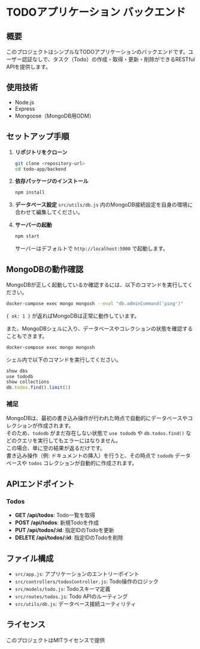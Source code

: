 # TODOアプリケーション バックエンド

## 概要
このプロジェクトはシンプルなTODOアプリケーションのバックエンドです。ユーザー認証なしで、タスク（Todo）の作成・取得・更新・削除ができるRESTful APIを提供します。

## 使用技術
- Node.js
- Express
- Mongoose（MongoDB用ODM）

## セットアップ手順

1. **リポジトリをクローン**
   ```bash
   git clone <repository-url>
   cd todo-app/backend
   ```

2. **依存パッケージのインストール**
   ```bash
   npm install
   ```

3. **データベース設定**
   `src/utils/db.js` 内のMongoDB接続設定を自身の環境に合わせて編集してください。

4. **サーバーの起動**
   ```bash
   npm start
   ```

   サーバーはデフォルトで `http://localhost:5000` で起動します。

## MongoDBの動作確認

MongoDBが正しく起動しているか確認するには、以下のコマンドを実行してください。

```bash
docker-compose exec mongo mongosh --eval "db.adminCommand('ping')"
```

`{ ok: 1 }` が返ればMongoDBは正常に動作しています。

また、MongoDBシェルに入り、データベースやコレクションの状態を確認することもできます。

```bash
docker-compose exec mongo mongosh
```

シェル内で以下のコマンドを実行してください。

```javascript
show dbs
use tododb
show collections
db.todos.find().limit(1)
```

### 補足

MongoDBは、最初の書き込み操作が行われた時点で自動的にデータベースやコレクションが作成されます。  
そのため、`tododb` がまだ存在しない状態で `use tododb` や `db.todos.find()` などのクエリを実行してもエラーにはなりません。  
この場合、単に空の結果が返るだけです。  
書き込み操作（例: ドキュメントの挿入）を行うと、その時点で `tododb` データベースや `todos` コレクションが自動的に作成されます。

## APIエンドポイント

### Todos
- **GET /api/todos**: Todo一覧を取得
- **POST /api/todos**: 新規Todoを作成
- **PUT /api/todos/:id**: 指定IDのTodoを更新
- **DELETE /api/todos/:id**: 指定IDのTodoを削除

## ファイル構成
- `src/app.js`: アプリケーションのエントリーポイント
- `src/controllers/todosController.js`: Todo操作のロジック
- `src/models/todo.js`: Todoスキーマ定義
- `src/routes/todos.js`: Todo APIのルーティング
- `src/utils/db.js`: データベース接続ユーティリティ

## ライセンス
このプロジェクトはMITライセンスで提供